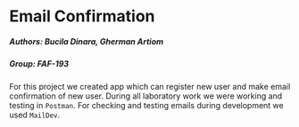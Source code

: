 # Email Confirmation
##### Authors: Bucila Dinara, Gherman Artiom
##### Group: FAF-193

For this project we created app which can register new user
and make email confirmation of new user. During all laboratory work we were working
and testing in `Postman`. For checking and testing emails during development we 
used `MailDev`. 
